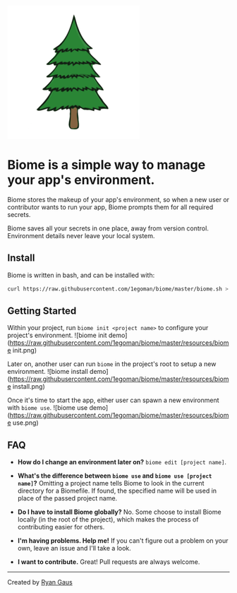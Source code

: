 <img src="https://raw.githubusercontent.com/1egoman/biome/master/resources/logo.png" style="width: 300px;" />

# Biome is a simple way to manage your app's environment.
Biome stores the makeup of your app's environment, so when a new user or contributor wants to run
your app, Biome prompts them for all required secrets. 

Biome saves all your secrets in one place, away from version control. Environment details never
leave your local system.

## Install
Biome is written in bash, and can be installed with:
```bash
curl https://raw.githubusercontent.com/1egoman/biome/master/biome.sh > /usr/local/bin/biome
```

## Getting Started
Within your project, run `biome init <project name>` to configure your project's environment.
![biome init demo](https://raw.githubusercontent.com/1egoman/biome/master/resources/biome init.png)

Later on, another user can run `biome` in the project's root to setup a new environment.
![biome install demo](https://raw.githubusercontent.com/1egoman/biome/master/resources/biome install.png)

Once it's time to start the app, either user can spawn a new environment with `biome use`.
![biome use demo](https://raw.githubusercontent.com/1egoman/biome/master/resources/biome use.png)

## FAQ
- **How do I change an environment later on?** `biome edit [project name]`.

- **What's the difference between `biome use` and `biome use [project name]`?**
Omitting a project name tells Biome to look in the current directory for a Biomefile. If found,
the specified name will be used in place of the passed project name.

- **Do I have to install Biome globally?**
No. Some choose to install Biome locally (in the root of the project), which makes the process of
contributing easier for others.

- **I'm having problems. Help me!**
If you can't figure out a problem on your own, leave an issue and I'll take a look.

- **I want to contribute.**
Great! Pull requests are always welcome.

----------
Created by [Ryan Gaus](http://rgaus.net)
